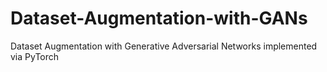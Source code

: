 # Dataset-Augmentation-with-GANs
Dataset Augmentation with Generative Adversarial Networks implemented via PyTorch
